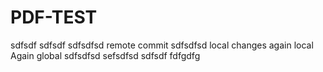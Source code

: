 # PDF-TEST

sdfsdf
sdfsdf
sdfsdfsd
remote commit
sdfsdfsd
local changes
again local
Again global
sdfsdfsd
sefsdfsd
sdfsdf
fdfgdfg
